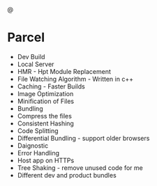 @

# Parcel

- Dev Build
- Local Server
- HMR - Hpt Module Replacement 
- File Watching Algorithm - Written in c++
- Caching - Faster Builds
- Image Optimization
- Minification of Files
- Bundling 
- Compress the files
- Consistent Hashing
- Code Splitting 
- Differential Bundling - support older browsers
- Daignostic
- Error Handling
- Host app on HTTPs
- Tree Shaking - remove unused code for me 
- Different dev and product bundles
